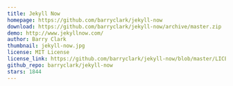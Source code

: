```yaml
---
title: Jekyll Now
homepage: https://github.com/barryclark/jekyll-now
download: https://github.com/barryclark/jekyll-now/archive/master.zip
demo: http://www.jekyllnow.com/
author: Barry Clark
thumbnail: jekyll-now.jpg
license: MIT License
license_link: https://github.com/barryclark/jekyll-now/blob/master/LICENSE
github_repo: barryclark/jekyll-now
stars: 1844
---
```

